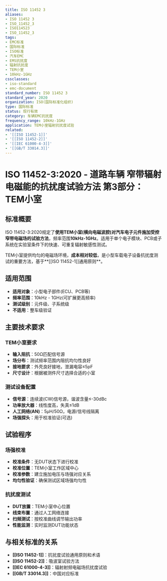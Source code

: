 ```yaml
---
title: ISO 11452 3
aliases:
- ISO 11452 3
- ISO_11452_3
- ISO114523
- ISO_11452_3
tags:
- EMC标准
- 国际标准
- ISO标准
- 汽车EMC
- EMS抗扰度
- 辐射抗扰度
- TEM小室
- 10kHz-1GHz
cssclasses:
- iso-standard
- emc-document
standard_number: ISO 11452 3
standard_year: 2020
organization: ISO(国际标准化组织)
type: 国际标准
status: 现行有效
category: 车辆EMC抗扰度
frequency_range: 10kHz-1GHz
application: TEM小室辐射抗扰度试验
related:
- '[[ISO 11452-1]]'
- '[[ISO 11452-2]]'
- '[[IEC 61000-4-3]]'
- '[[GB/T 33014.3]]'
---
```


# ISO 11452-3:2020 - 道路车辆 窄带辐射电磁能的抗扰度试验方法 第3部分：TEM小室

## 标准概要

ISO 11452-3:2020规定了**使用TEM小室(横向电磁波腔)对汽车电子元件施加受控窄带电磁场的试验方法**，频率范围**10kHz-1GHz**。适用于单个电子模块、PCB或子系统在实验室条件下的快速、可重复辐射敏感性测试。

TEM小室提供均匀的电磁场环境，**成本相对较低**，是小型车载电子设备抗扰度测试的重要方法，基于**[[ISO 11452-1]]通用原则**。

## 适用范围

- **适用对象**：小型电子部件(ECU、PCB等)
- **频率范围**：10kHz - 1GHz(可扩展更高频率)
- **测试级别**：元件级、子系统级
- **不适用**：整车级验证

## 主要技术要求

### TEM小室要求

- **输入阻抗**：50Ω匹配信号源
- **场分布**：测试频率范围内阻抗均匀性良好
- **接地要求**：外壳良好接地，泄漏电容≤5pF
- **尺寸设计**：根据被测件尺寸选择合适的小室

### 测试设备配置

- **信号源**：连续波(CW)信号源，谐波含量≤-30dBc
- **功率放大器**：线性度高，失真≤1dB
- **人工网络(AN)**：5µH/50Ω，电源/信号线隔离
- **场强探头**：用于校准验证(可选)

## 试验程序

### 场强校准

- **校准条件**：无DUT状态下进行校准
- **校准位置**：TEM小室工作区域中心
- **校准参数**：建立施加电压与场强对应关系
- **均匀性验证**：确保测试区域场强均匀性

### 抗扰度测试

- **DUT放置**：TEM小室中心位置
- **线束布置**：通过人工网络连接
- **扫频测试**：按校准曲线调节输出功率
- **性能监测**：实时监测DUT功能状态

## 与相关标准的关系

- **[[ISO 11452-1]]**：抗扰度试验通用原则和术语
- **[[ISO 11452-2]]**：吸波室试验方法
- **[[IEC 61000-4-3]]**：辐射射频电磁场抗扰度试验
- **[[GB/T 33014.3]]**：中国对应标准